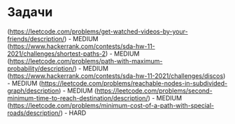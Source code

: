 # Задачи

(https://leetcode.com/problems/get-watched-videos-by-your-friends/description/) - MEDIUM
(https://www.hackerrank.com/contests/sda-hw-11-2021/challenges/shortest-paths-2) - MEDIUM
(https://leetcode.com/problems/path-with-maximum-probability/description/) - MEDIUM
(https://www.hackerrank.com/contests/sda-hw-11-2021/challenges/discos) - MEDIUM
(https://leetcode.com/problems/reachable-nodes-in-subdivided-graph/description) - MEDIUM
(https://leetcode.com/problems/second-minimum-time-to-reach-destination/description/) - MEDIUM
(https://leetcode.com/problems/minimum-cost-of-a-path-with-special-roads/description/) - HARD
